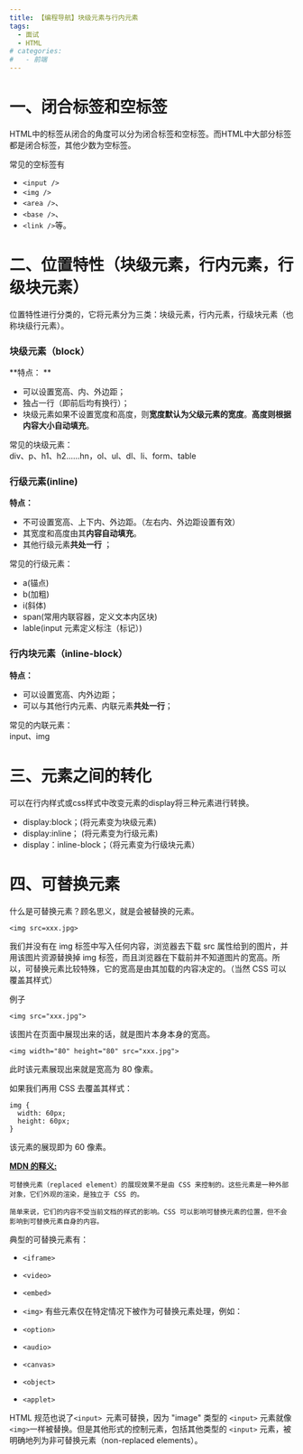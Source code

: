 ```yaml
---
title: 【编程导航】块级元素与行内元素
tags:
  - 面试
  - HTML
# categories:
#   - 前端
---
```

一、闭合标签和空标签
==========

HTML中的标签从闭合的角度可以分为闭合标签和空标签。而HTML中大部分标签都是闭合标签，其他少数为空标签。

常见的空标签有

*   `<input />`
*   `<img />`
*   `<area />`、
*   `<base />`、
*   `<link />`等。

二、位置特性（块级元素，行内元素，行级块元素）
=======================

位置特性进行分类的，它将元素分为三类：块级元素，行内元素，行级块元素（也称块级行元素）。

### 块级元素（block）

\*\*特点： \*\*

*   可以设置宽高、内、外边距；
*   独占一行（即前后均有换行）；
*   块级元素如果不设置宽度和高度，则**宽度默认为父级元素的宽度**。**高度则根据内容大小自动填充**。

常见的块级元素：  
div、p、h1、h2......hn，ol、ul、dl、li、form、table

### 行级元素(inline)

**特点：**

*   不可设置宽高、上下内、外边距。（左右内、外边距设置有效）
*   其宽度和高度由其**内容自动填充**。
*   其他行级元素**共处一行** ；

常见的行级元素：

*   a(锚点)
*   b(加粗)
*   i(斜体)
*   span(常用内联容器，定义文本内区块)
*   lable(input 元素定义标注（标记）)

### 行内块元素（inline-block）

**特点：**

*   可以设置宽高、内外边距；
*   可以与其他行内元素、内联元素**共处一行**；

常见的内联元素：  
input、img

三、元素之间的转化
=========

可以在行内样式或css样式中改变元素的display将三种元素进行转换。

*   display:block；(将元素变为块级元素)
*   display:inline； (将元素变为行级元素)
*   display：inline-block；（将元素变为行级块元素）

四、可替换元素
=======

什么是可替换元素？顾名思义，就是会被替换的元素。

```
<img src=xxx.jpg>

```

我们并没有在 img 标签中写入任何内容，浏览器去下载 src 属性给到的图片，并用该图片资源替换掉 img 标签，而且浏览器在下载前并不知道图片的宽高。所以，可替换元素比较特殊，它的宽高是由其加载的内容决定的。（当然 CSS 可以覆盖其样式）

例子

```
<img src="xxx.jpg">

```

该图片在页面中展现出来的话，就是图片本身本身的宽高。

```
<img width="80" height="80" src="xxx.jpg">

```

此时该元素展现出来就是宽高为 80 像素。

如果我们再用 CSS 去覆盖其样式：

```
img {
  width: 60px;
  height: 60px;
}

```

该元素的展现即为 60 像素。

[**MDN 的释义:**](https://link.juejin.cn/?target=https%3A%2F%2Fdeveloper.mozilla.org%2Fzh-CN%2Fdocs%2FWeb%2FCSS%2FReplaced_element "https://developer.mozilla.org/zh-CN/docs/Web/CSS/Replaced_element")

```
可替换元素（replaced element）的展现效果不是由 CSS 来控制的。这些元素是一种外部对象，它们外观的渲染，是独立于 CSS 的。

简单来说，它们的内容不受当前文档的样式的影响。CSS 可以影响可替换元素的位置，但不会影响到可替换元素自身的内容。

```

典型的可替换元素有：

*   `<iframe>`
    
*   `<video>`
    
*   `<embed>`
    
*   `<img>` 有些元素仅在特定情况下被作为可替换元素处理，例如：
    
*   `<option>`
    
*   `<audio>`
    
*   `<canvas>`
    
*   `<object>`
    
*   `<applet>`
    
    

HTML 规范也说了`<input> `元素可替换，因为 "image" 类型的 `<input>` 元素就像`<img>`一样被替换。但是其他形式的控制元素，包括其他类型的 `<input>` 元素，被明确地列为非可替换元素（non-replaced elements）。

  
